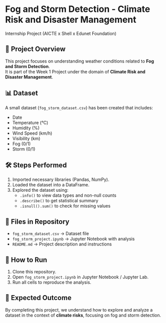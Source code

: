 # Fog and Storm Detection - Climate Risk and Disaster Management
 Internship Project (AICTE x Shell x Edunet Foundation)

## 📌 Project Overview
This project focuses on understanding weather conditions related to **Fog and Storm Detection**.  
It is part of the Week 1 Project under the domain of **Climate Risk and Disaster Management**.

## 📊 Dataset
A small dataset (`fog_storm_dataset.csv`) has been created that includes:
- Date  
- Temperature (°C)  
- Humidity (%)  
- Wind Speed (km/h)  
- Visibility (km)  
- Fog (0/1)  
- Storm (0/1)  

## 🛠 Steps Performed
1. Imported necessary libraries (Pandas, NumPy).  
2. Loaded the dataset into a DataFrame.  
3. Explored the dataset using:  
   - `.info()` to view data types and non-null counts  
   - `.describe()` to get statistical summary  
   - `.isnull().sum()` to check for missing values  

## 📂 Files in Repository
- `fog_storm_dataset.csv` → Dataset file  
- `fog_storm_project.ipynb` → Jupyter Notebook with analysis  
- `README.md` → Project description and instructions  

## 🚀 How to Run
1. Clone this repository.  
2. Open `fog_storm_project.ipynb` in Jupyter Notebook / Jupyter Lab.  
3. Run all cells to reproduce the analysis.  

## 🏁 Expected Outcome
By completing this project, we understand how to explore and analyze a dataset in the context of **climate risks**, focusing on fog and storm detection.
